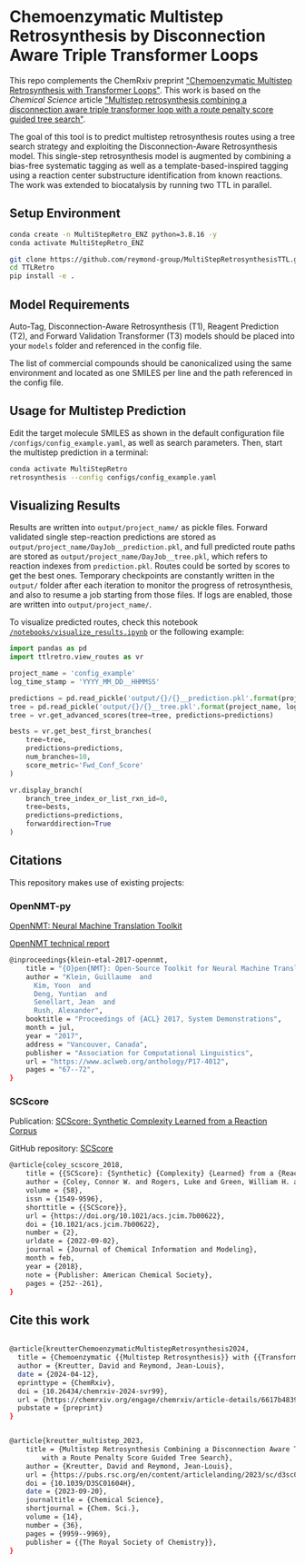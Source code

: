 # Chemoenzymatic Multistep Retrosynthesis by Disconnection Aware Triple Transformer Loops

This repo complements the ChemRxiv preprint ["Chemoenzymatic Multistep Retrosynthesis with Transformer Loops"](https://chemrxiv.org/engage/chemrxiv/article-details/6617b48391aefa6ce157c2b4). This work is based on the _Chemical Science_ article ["Multistep retrosynthesis combining a disconnection aware triple transformer loop with a route penalty score guided tree search"](https://pubs.rsc.org/en/content/articlelanding/2023/sc/d3sc01604h).

The goal of this tool is to predict multistep retrosynthesis routes using a tree search strategy and exploiting the Disconnection-Aware Retrosynthesis model. This single-step retrosynthesis model is augmented by combining a bias-free systematic tagging as well as a template-based-inspired tagging using a reaction center substructure identification from known reactions. The work was extended to biocatalysis by running two TTL in parallel. 

## Setup Environment


``` bash
conda create -n MultiStepRetro_ENZ python=3.8.16 -y
conda activate MultiStepRetro_ENZ

git clone https://github.com/reymond-group/MultiStepRetrosynthesisTTL.git 
cd TTLRetro
pip install -e .
```

## Model Requirements

Auto-Tag, Disconnection-Aware Retrosynthesis (T1), Reagent Prediction (T2), and Forward Validation Transformer (T3) models should be placed into your `models` folder and referenced in the config file. 

The list of commercial compounds should be canonicalized using the same environment and located as one SMILES per line and the path referenced in the config file.

## Usage for Multistep Prediction

Edit the target molecule SMILES as shown in the default configuration file `/configs/config_example.yaml`, as well as search parameters. Then, start the multistep prediction in a terminal:

``` bash
conda activate MultiStepRetro
retrosynthesis --config configs/config_example.yaml
```

## Visualizing Results

Results are written into `output/project_name/` as pickle files. Forward validated single step-reaction predictions are stored as `output/project_name/DayJob__prediction.pkl`, and full predicted route paths are stored as `output/project_name/DayJob__tree.pkl`, which refers to reaction indexes from `prediction.pkl`. Routes could be sorted by scores to get the best ones. Temporary checkpoints are constantly written in the `output/` folder after each iteration to monitor the progress of retrosynthesis, and also to resume a job starting from those files. If logs are enabled, those are written into `output/project_name/`.

To visualize predicted routes, check this notebook [`/notebooks/visualize_results.ipynb`](https://github.com/reymond-group/MultiStepRetrosynthesisTTL/blob/main/notebook/visualize_results.ipynb) or the following example:

``` python
import pandas as pd
import ttlretro.view_routes as vr

project_name = 'config_example'
log_time_stamp = 'YYYY_MM_DD__HHMMSS'

predictions = pd.read_pickle('output/{}/{}__prediction.pkl'.format(project_name, log_time_stamp))
tree = pd.read_pickle('output/{}/{}__tree.pkl'.format(project_name, log_time_stamp))
tree = vr.get_advanced_scores(tree=tree, predictions=predictions)

bests = vr.get_best_first_branches(
    tree=tree, 
    predictions=predictions, 
    num_branches=10, 
    score_metric='Fwd_Conf_Score'
)

vr.display_branch(
    branch_tree_index_or_list_rxn_id=0, 
    tree=bests, 
    predictions=predictions, 
    forwarddirection=True
)

```


## Citations

This repository makes use of existing projects:

### OpenNMT-py

[OpenNMT: Neural Machine Translation Toolkit](https://arxiv.org/pdf/1805.11462.pdf)

[OpenNMT technical report](https://www.aclweb.org/anthology/P17-4012/)

``` bash
@inproceedings{klein-etal-2017-opennmt,
    title = "{O}pen{NMT}: Open-Source Toolkit for Neural Machine Translation",
    author = "Klein, Guillaume  and
      Kim, Yoon  and
      Deng, Yuntian  and
      Senellart, Jean  and
      Rush, Alexander",
    booktitle = "Proceedings of {ACL} 2017, System Demonstrations",
    month = jul,
    year = "2017",
    address = "Vancouver, Canada",
    publisher = "Association for Computational Linguistics",
    url = "https://www.aclweb.org/anthology/P17-4012",
    pages = "67--72",
}
```

### SCScore

Publication: [SCScore: Synthetic Complexity Learned from a Reaction Corpus](https://pubs.acs.org/doi/10.1021/acs.jcim.7b00622)

GitHub repository: [SCScore](https://github.com/connorcoley/scscore)

``` bash
@article{coley_scscore_2018,
	title = {{SCScore}: {Synthetic} {Complexity} {Learned} from a {Reaction} {Corpus}},
	author = {Coley, Connor W. and Rogers, Luke and Green, William H. and Jensen, Klavs F.},
	volume = {58},
	issn = {1549-9596},
	shorttitle = {{SCScore}},
	url = {https://doi.org/10.1021/acs.jcim.7b00622},
	doi = {10.1021/acs.jcim.7b00622},
	number = {2},
	urldate = {2022-09-02},
	journal = {Journal of Chemical Information and Modeling},
	month = feb,
	year = {2018},
	note = {Publisher: American Chemical Society},
	pages = {252--261},
}
```

## Cite this work

``` bash

@article{kreutterChemoenzymaticMultistepRetrosynthesis2024,
  title = {Chemoenzymatic {{Multistep Retrosynthesis}} with {{Transformer Loops}}},
  author = {Kreutter, David and Reymond, Jean-Louis},
  date = {2024-04-12},
  eprinttype = {ChemRxiv},
  doi = {10.26434/chemrxiv-2024-svr99},
  url = {https://chemrxiv.org/engage/chemrxiv/article-details/6617b48391aefa6ce157c2b4},
  pubstate = {preprint}
}
```

``` bash

@article{kreutter_multistep_2023,
	title = {Multistep Retrosynthesis Combining a Disconnection Aware Triple Transformer Loop 
		with a Route Penalty Score Guided Tree Search},
	author = {Kreutter, David and Reymond, Jean-Louis},
	url = {https://pubs.rsc.org/en/content/articlelanding/2023/sc/d3sc01604h},
	doi = {10.1039/D3SC01604H},
	date = {2023-09-20},
	journaltitle = {Chemical Science},
	shortjournal = {Chem. Sci.},
	volume = {14},
	number = {36},
	pages = {9959--9969},
	publisher = {{The Royal Society of Chemistry}},
}
```
